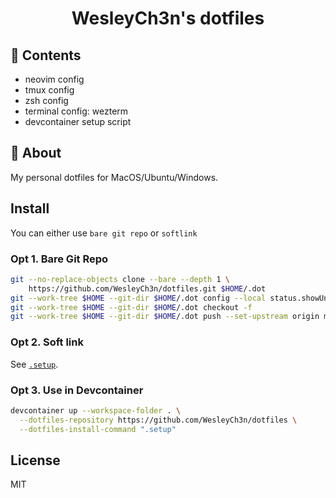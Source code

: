 <h1 align="center">
  WesleyCh3n's dotfiles
</h1>

## 📖 Contents
- neovim config
- tmux config
- zsh config
- terminal config: wezterm
- devcontainer setup script

## 💭 About

My personal dotfiles for MacOS/Ubuntu/Windows.

## Install

You can either use `bare git repo` or `softlink`

### Opt 1. Bare Git Repo

```sh
git --no-replace-objects clone --bare --depth 1 \
    https://github.com/WesleyCh3n/dotfiles.git $HOME/.dot
git --work-tree $HOME --git-dir $HOME/.dot config --local status.showUntrackedFiles no
git --work-tree $HOME --git-dir $HOME/.dot checkout -f
git --work-tree $HOME --git-dir $HOME/.dot push --set-upstream origin main
```

### Opt 2. Soft link

See [`.setup`](https://github.com/WesleyCh3n/dotfiles/blob/main/.setup).

### Opt 3. Use in Devcontainer

```sh
devcontainer up --workspace-folder . \
  --dotfiles-repository https://github.com/WesleyCh3n/dotfiles \
  --dotfiles-install-command ".setup"
```

## License

MIT
